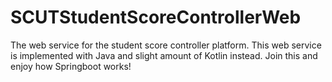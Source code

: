 # SCUTStudentScoreControllerWeb
The web service for the student score controller platform. This web service is implemented with Java and slight amount of Kotlin instead. Join this and enjoy how Springboot works!
